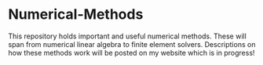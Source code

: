 # Numerical-Methods
This repository holds important and useful numerical methods. These will span from numerical linear algebra to finite element solvers. Descriptions on how these methods work will be posted on my website which is in progress!

